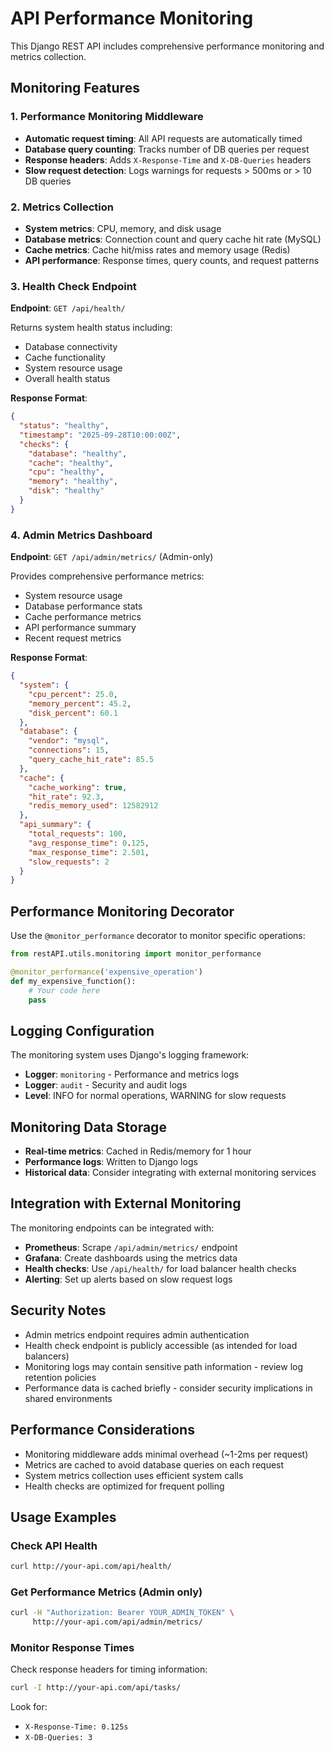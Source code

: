 # API Performance Monitoring

This Django REST API includes comprehensive performance monitoring and metrics collection.

## Monitoring Features

### 1. Performance Monitoring Middleware
- **Automatic request timing**: All API requests are automatically timed
- **Database query counting**: Tracks number of DB queries per request
- **Response headers**: Adds `X-Response-Time` and `X-DB-Queries` headers
- **Slow request detection**: Logs warnings for requests > 500ms or > 10 DB queries

### 2. Metrics Collection
- **System metrics**: CPU, memory, and disk usage
- **Database metrics**: Connection count and query cache hit rate (MySQL)
- **Cache metrics**: Cache hit/miss rates and memory usage (Redis)
- **API performance**: Response times, query counts, and request patterns

### 3. Health Check Endpoint
**Endpoint**: `GET /api/health/`

Returns system health status including:
- Database connectivity
- Cache functionality
- System resource usage
- Overall health status

**Response Format**:
```json
{
  "status": "healthy",
  "timestamp": "2025-09-28T10:00:00Z",
  "checks": {
    "database": "healthy",
    "cache": "healthy",
    "cpu": "healthy",
    "memory": "healthy",
    "disk": "healthy"
  }
}
```

### 4. Admin Metrics Dashboard
**Endpoint**: `GET /api/admin/metrics/` (Admin-only)

Provides comprehensive performance metrics:
- System resource usage
- Database performance stats
- Cache performance metrics
- API performance summary
- Recent request metrics

**Response Format**:
```json
{
  "system": {
    "cpu_percent": 25.0,
    "memory_percent": 45.2,
    "disk_percent": 60.1
  },
  "database": {
    "vendor": "mysql",
    "connections": 15,
    "query_cache_hit_rate": 85.5
  },
  "cache": {
    "cache_working": true,
    "hit_rate": 92.3,
    "redis_memory_used": 12582912
  },
  "api_summary": {
    "total_requests": 100,
    "avg_response_time": 0.125,
    "max_response_time": 2.501,
    "slow_requests": 2
  }
}
```

## Performance Monitoring Decorator

Use the `@monitor_performance` decorator to monitor specific operations:

```python
from restAPI.utils.monitoring import monitor_performance

@monitor_performance('expensive_operation')
def my_expensive_function():
    # Your code here
    pass
```

## Logging Configuration

The monitoring system uses Django's logging framework:

- **Logger**: `monitoring` - Performance and metrics logs
- **Logger**: `audit` - Security and audit logs
- **Level**: INFO for normal operations, WARNING for slow requests

## Monitoring Data Storage

- **Real-time metrics**: Cached in Redis/memory for 1 hour
- **Performance logs**: Written to Django logs
- **Historical data**: Consider integrating with external monitoring services

## Integration with External Monitoring

The monitoring endpoints can be integrated with:
- **Prometheus**: Scrape `/api/admin/metrics/` endpoint
- **Grafana**: Create dashboards using the metrics data
- **Health checks**: Use `/api/health/` for load balancer health checks
- **Alerting**: Set up alerts based on slow request logs

## Security Notes

- Admin metrics endpoint requires admin authentication
- Health check endpoint is publicly accessible (as intended for load balancers)
- Monitoring logs may contain sensitive path information - review log retention policies
- Performance data is cached briefly - consider security implications in shared environments

## Performance Considerations

- Monitoring middleware adds minimal overhead (~1-2ms per request)
- Metrics are cached to avoid database queries on each request
- System metrics collection uses efficient system calls
- Health checks are optimized for frequent polling

## Usage Examples

### Check API Health
```bash
curl http://your-api.com/api/health/
```

### Get Performance Metrics (Admin only)
```bash
curl -H "Authorization: Bearer YOUR_ADMIN_TOKEN" \
     http://your-api.com/api/admin/metrics/
```

### Monitor Response Times
Check response headers for timing information:
```bash
curl -I http://your-api.com/api/tasks/
```

Look for:
- `X-Response-Time: 0.125s`
- `X-DB-Queries: 3`
